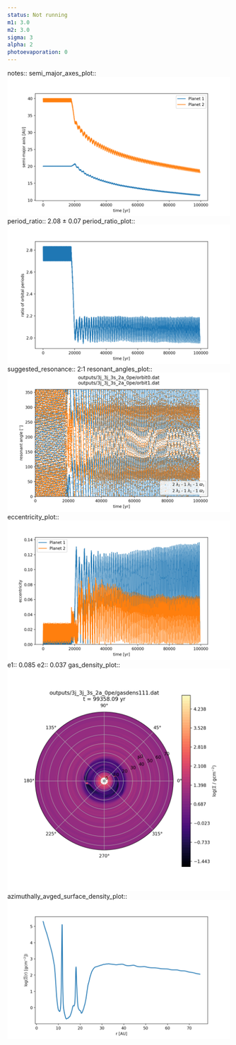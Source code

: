 ```yaml
---
status: Not running
m1: 3.0
m2: 3.0
sigma: 3
alpha: 2
photoevaporation: 0
---
```


notes::
semi_major_axes_plot:: ![semi_major_axes_3j_3j_3s_2a_0pe.png](plots/semi_major_axes/semi_major_axes_3j_3j_3s_2a_0pe.png)
period_ratio:: 2.08 ± 0.07
period_ratio_plot:: ![period_ratio_3j_3j_3s_2a_0pe.png](plots/period_ratio/period_ratio_3j_3j_3s_2a_0pe.png)
suggested_resonance:: 2:1
resonant_angles_plot:: ![resonant_angles_3j_3j_3s_2a_0pe.png](plots/resonant_angles/resonant_angles_3j_3j_3s_2a_0pe.png)
eccentricity_plot:: ![eccentricity_3j_3j_3s_2a_0pe.png](plots/eccentricity/eccentricity_3j_3j_3s_2a_0pe.png)
e1:: 0.085
e2:: 0.037
gas_density_plot:: ![gas_density_3j_3j_3s_2a_0pe.png](plots/gas_density/gas_density_3j_3j_3s_2a_0pe.png)
azimuthally_avged_surface_density_plot:: ![azimuthally_avged_surface_density_3j_3j_3s_2a_0pe.png](plots/azimuthally_avged_surface_density/azimuthally_avged_surface_density_3j_3j_3s_2a_0pe.png)
